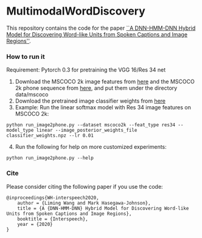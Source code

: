 # MultimodalWordDiscovery
This repository contains the code for the paper [``A DNN-HMM-DNN Hybrid Model for Discovering Word-like Units from
Spoken Captions and Image Regions''](https://www.researchgate.net/publication/343218251_A_DNN-HMM-DNN_Hybrid_Model_for_Discovering_Word-like_Units_from_Spoken_Captions_and_Image_Regions).

### How to run it
Requirement: Pytorch 0.3 for pretraining the VGG 16/Res 34 net
  
1. Download the MSCOCO 2k image features from [here](https://drive.google.com/file/d/14iShQBAc_Y1-QnPfB3Sit2YC6ZnuMJIM/view?usp=sharing) and the MSCOCO 2k phone sequence from [here](https://drive.google.com/file/d/12pqSzroLjQ9hoTEZqePOZUr0EmQCDwSa/view?usp=sharing), and put them under the directory data/mscoco
2. Download the pretrained image classifier weights from [here](https://drive.google.com/file/d/1nHXpvYrOgjpu63B4Ylckrf_iMuSTDIix/view?usp=sharing)
3. Example: Run the linear softmax model with Res 34 image features on MSCOCO 2k: 
```
python run_image2phone.py --dataset mscoco2k --feat_type res34 --model_type linear --image_posterior_weights_file classifier_weights.npz --lr 0.01
```
4. Run the following for help on more customized experiments: 
```
python run_image2phone.py --help
```

### Cite
Please consider citing the following paper if you use the code:
```
@inproceedings{WH-interspeech2020,
    author = {Liming Wang and Mark Hasegawa-Johnson},
    title = {A {DNN-HMM-DNN} Hybrid Model for Discovering Word-like Units from Spoken Captions and Image Regions},
    booktitle = {Interspeech},
    year = {2020}
}
```
